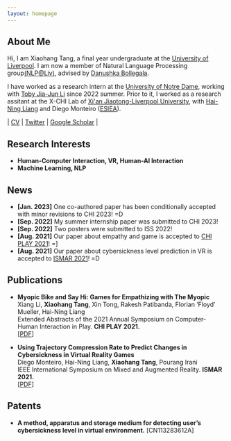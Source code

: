 ```yaml
---
layout: homepage
---
```


## About Me

Hi, I am Xiaohang Tang, a final year undergraduate at the [University of Liverpool](https://www.liverpool.ac.uk/). I am now a member of Natural Language Processing group[(NLP@Liv)](https://livnlp.github.io/), advised by [Danushka Bollegala](http://danushka.net/).

I have worked as a research intern at the [University of Notre Dame](https://www.nd.edu/), working with [Toby Jia-Jun Li](https://toby.li/) since 2022 summer. Prior to it, I worked as a research assitant at the X-CHI Lab of [Xi'an Jiaotong-Liverpool University](https://www.xjtlu.edu.cn/en/), with [Hai-Ning Liang](https://www.xjtlu.edu.cn/en/departments/academic-departments/school-of-advanced-technology/staff/haining-liang) and Diego Monteiro ([ESIEA](https://www.esiea.fr/en/)).

\| <a href="./assets/css/xiaohang_cv.pdf">CV</a> \| [Twitter](https://twitter.com/XiaohangTang) \| [Google Scholar](https://scholar.google.com/citations?hl=en&user=EFXD6KIAAAAJ) \|

## Research Interests

- **Human-Computer Interaction, VR, Human-AI Interaction**
- **Machine Learning, NLP**

## News

- **[Jan. 2023]** One co-authored paper has been conditionally accepted with minor revisions to CHI 2023! =D
- **[Sep. 2022]** My summer internship paper was submitted to CHI 2023!
- **[Sep. 2022]** Two posters were submitted to ISS 2022!
- **[Aug. 2021]** Our paper about empathy and game is accepted to [CHI PLAY 2021](https://chiplay.acm.org/2021/)! =]
- **[Aug. 2021]** Our paper about cybersickness level prediction in VR is accepted to [ISMAR 2021](https://ismar21.org/)! =D

## Publications

- **Myopic Bike and Say Hi: Games for Empathizing with The Myopic**
  <br>
  Xiang Li, **Xiaohang Tang**, Xin Tong, Rakesh Patibanda, Florian ‘Floyd’ Mueller, Hai-Ning Liang
  <br>
  Extended Abstracts of the 2021 Annual Symposium on Computer-Human Interaction in Play. **CHI PLAY 2021.**
  <br>
  [[PDF](https://arxiv.org/pdf/2109.05292.pdf)]

- **Using Trajectory Compression Rate to Predict Changes in Cybersickness in Virtual Reality Games**
  <br>
  Diego Monteiro, Hai-Ning Liang, **Xiaohang Tang**, Pourang Irani
  <br>
  IEEE International Symposium on Mixed and Augmented Reality. **ISMAR 2021.**
  <br>
  [[PDF](https://arxiv.org/pdf/2108.09538.pdf)]

## Patents

- **A method, apparatus and storage medium for detecting user’s cybersickness level in virtual environment.** [CN113283612A]
